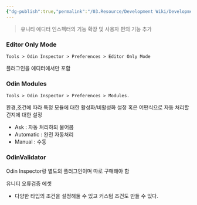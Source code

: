 ```yaml
---
{"dg-publish":true,"permalink":"/03.Resource/Development Wiki/Development Wiki (Sources)/유니티 Odin Inspector/","noteIcon":"","created":"2025-05-23T02:13:53.313+09:00","updated":"2025-07-19T22:58:36.995+09:00"}
---
```


> 유니티 에디터 인스펙터의 기능 확장 및 사용자 편의 기능 추가

### Editor Only Mode
`Tools > Odin Inspector > Preferences > Editor Only Mode`

플러그인을 에디터에서만 포함

### Odin Modules
`Tools > Odin Inspector > Preferences > Modules.`

환경,조건에 따라 특정 모듈에 대한 활성화/비활성화 설정 혹은 어떤식으로 자동 처리할건지에 대한 설정

- Ask : 자동 처리하되 물어봄
- Automatic : 완전 자동처리
- Manual : 수동

### OdinValidator
Odin Inspector랑 별도의 플러그인이며 따로 구매해야 함

유니티 오류검증 에셋

- 다양한 타입의 조건을 설정해둘 수 있고 커스텀 조건도 만들 수 있다.